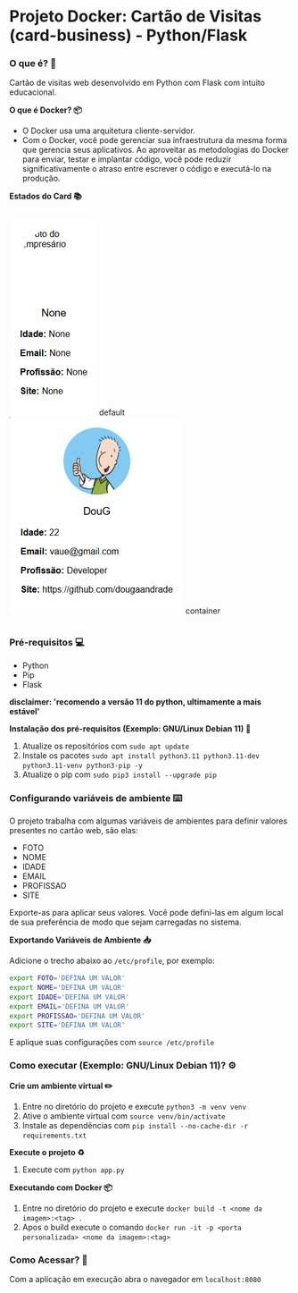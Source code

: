 # Projeto Docker: Cartão de Visitas (card-business) - Python/Flask

### O que é? 📒

Cartão de visitas web desenvolvido em Python com Flask com intuito educacional.

**O que é Docker? 📦** 

- O Docker usa uma arquitetura cliente-servidor.
- Com o Docker, você pode gerenciar sua infraestrutura da mesma forma que gerencia seus aplicativos. Ao aproveitar as metodologias do Docker para enviar, testar e implantar código, você pode reduzir significativamente o atraso entre escrever o código e executá-lo na produção.

**Estados do Card 📚**

<div style="display: flex; justify-content:space-between;">

 ![Dockerfile Default](./Dockerfile-default.png)
default
 ![Dockerfile Container](./Dockerfile-container.png)
container
</div>

### Pré-requisitos 💻

- Python 
- Pip
- Flask

**disclaimer: 'recomendo a versão 11 do python, ultimamente a mais estável'**

**Instalação dos pré-requisitos (Exemplo: GNU/Linux Debian 11) 📨**

1. Atualize os repositórios com `sudo apt update`
2. Instale os pacotes `sudo apt install python3.11 python3.11-dev python3.11-venv python3-pip -y`
3. Atualize o pip com `sudo pip3 install --upgrade pip`

### Configurando variáveis de ambiente ⌨️

O projeto trabalha com algumas variáveis de ambientes para definir valores presentes no cartão web, são elas:

- FOTO
- NOME
- IDADE
- EMAIL
- PROFISSAO
- SITE

Exporte-as para aplicar seus valores.
Você pode defini-las em algum local de sua preferência de modo que sejam carregadas no sistema.

**Exportando Variáveis de Ambiente 📥**

Adicione o trecho abaixo ao `/etc/profile`, por exemplo:

```bash
export FOTO='DEFINA UM VALOR'
export NOME='DEFINA UM VALOR'
export IDADE='DEFINA UM VALOR'
export EMAIL='DEFINA UM VALOR'
export PROFISSAO='DEFINA UM VALOR'
export SITE='DEFINA UM VALOR'
```

E aplique suas configurações com `source /etc/profile`

### Como executar (Exemplo: GNU/Linux Debian 11)? ⚙️

**Crie um ambiente virtual ✏️**

1. Entre no diretório do projeto e execute `python3 -m venv venv`
2. Ative o ambiente virtual com `source venv/bin/activate`
3. Instale as dependências com `pip install --no-cache-dir -r requirements.txt`

**Execute o projeto ♻️**

1. Execute com `python app.py`

**Executando com Docker 📦**

1. Entre no diretório do projeto e execute `docker build -t <nome da imagem>:<tag> .`
2. Apos o build execute o comando `docker run -it -p <porta personalizada> <nome da imagem>:<tag>`

### Como Acessar? 🔎

Com a aplicação em execução abra o navegador em `localhost:8080`
